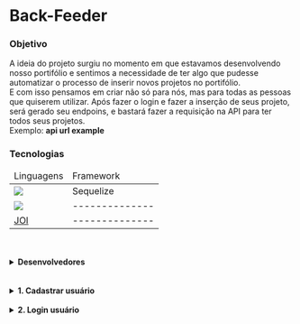 # Back-Feeder

<article>
    <h3>Objetivo</h3>
    A ideia do projeto surgiu no momento em que estavamos desenvolvendo nosso portifólio e sentimos a necessidade de ter algo que pudesse automatizar o processo de inserir novos projetos no portifólio.<br>
    E com isso pensamos em criar não só para nós, mas para todas as pessoas que quiserem utilizar.
    Após fazer o login e fazer a inserção de seus projeto, será gerado seu endpoins, e bastará fazer a requisição na API para ter todos seus projetos.<br>
    Exemplo: <strong>api url example</strong>
    <h3>Tecnologias</h3>
    <table>
        <thead>
            <tr>
                <td>Linguagens</td>
                <td>Framework</td>
            </tr>
        <thead>
        <tbody>
            <tr>
                <td><a href="https://nodejs.org/api/fs.html"><img src="https://img.shields.io/badge/Node.js-43853D?style=for-the-badge&logo=node.js&logoColor=white"/></a></td>
                <td>Sequelize</td>
            </tr>
            </tr>
            <tr>
                <td><a href="https://www.alura.com.br/artigos/o-que-e-sql#:~:text=SQL%20significa%20Standard%20Query%20Language,SQL%20Server%2C%20entre%20muitos%20outros."><img src="https://img.shields.io/badge/MySQL-00000F?style=for-the-badge&logo=mysql&logoColor=white"></a></td>
                <td>--------------</td>
            </tr>
              <tr>
                <td>
                <a href="https://www.npmjs.com/package/joi">JOI</a>
                </td>
                <td>--------------</td>
        </tbody>
    </table>
</article>
<br><br>

<details>
<summary><strong>Desenvolvedores</strong></summary>
<ul>
    <li>
        <strong>Eduardo Tatsuo Miyazaki</strong>
        <div>
            <a href="https://github.com/edtmi"><img src="https://img.shields.io/badge/GitHub-100000?style=for-the-badge&logo=github&logoColor=white"/></a><br>
            <a href="https://www.linkedin.com/in/eduardo-tatsuo-miyazaki/">  <img src="https://img.shields.io/badge/LinkedIn-0077B5?style=for-the-badge&logo=linkedin&logoColor=white"></a>
        </div>
    </li>
    <li>
        <strong>Fernando Mós</strong>
          <div>
            <a href="https://github.com/FernandoMos92"><img src="https://img.shields.io/badge/GitHub-100000?style=for-the-badge&logo=github&logoColor=white"/></a><br>
            <a href="https://www.linkedin.com/in/fernando-mos/">  <img src="https://img.shields.io/badge/LinkedIn-0077B5?style=for-the-badge&logo=linkedin&logoColor=white"></a>
        </div>
    </li>
    <li>
        <strong>Pedro Lima</strong>
          <div>
            <a href="https://github.com/PedroPDIN"><img src="https://img.shields.io/badge/GitHub-100000?style=for-the-badge&logo=github&logoColor=white"/></a><br>
            <a href="https://www.linkedin.com/in/in-pedrolima/">
            <img src="https://img.shields.io/badge/LinkedIn-0077B5?style=for-the-badge&logo=linkedin&logoColor=white">
                </a>
        </div>
    </li>
   </ul>
</details><br><br>
   

<details>
    <summary><strong>1. Cadastrar usuário</strong></summary>
    <br>
    <ol>
        <li>
            <input type="checkbox" disabled />
            <strong>firstName</strong>: <span>- Min 4 caracteres;</span><br>
        </li>
        <li>
            <input type="checkbox" disabled /> <strong>lastName</strong>: 
            <span>- Min 4 caracteres;</span><br>
        </li>
        <li>
            <input type="checkbox" disabled /> <strong>username</strong>:
             <span>- Min 4 caracteres;</span></br>
        </li>
        <li>
            <input type="checkbox" disabled /> <strong>email</strong>: 
            <span>- Gerar token com username e armazenar;</span></br>
        </li>
        <li>
            <input type="checkbox" disabled /> <strong>password</strong>:
            <span>- Min 8 caracteres e ser alfa numérico;</span></br>
        </li>
        <li>
            <input type="checkbox" disabled /> <strong>turma</strong>:
            <span>- *NÃO OBRIGATÓRIO*;</span></br>
        </li>
    </ol>
</details></br>

<details>
    <summary><strong>2. Login usuário</strong></summary>
    </br>
    <ol>
        <li>
            <input type="checkbox" disabled />
            <strong>username</strong>: <span>- Decodar o token e verificar se é válido;</span><br>
        </li>
        <li>
            <input type="checkbox" disabled />
            <strong>password</strong><br>
        </li>
        <li>
            <input type="checkbox" disabled />
            <strong>lembrar a senha</strong></br>
        </li>
    </ol>
</details>